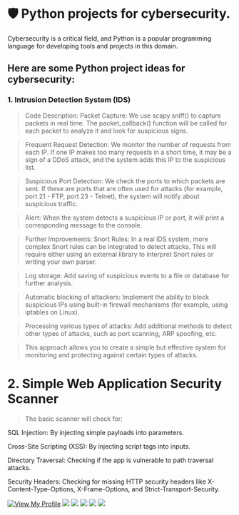 # 🛡️ Python projects for cybersecurity.

Cybersecurity is a critical field, and Python is a popular programming language for developing tools and projects in this domain.

## Here are some Python project ideas for cybersecurity:

###  1. Intrusion Detection System (IDS)

>Code Description:
Packet Capture:
We use scapy.sniff() to capture packets in real time. The packet_callback() function will be called for each packet to analyze it and look for suspicious signs.

>Frequent Request Detection:
We monitor the number of requests from each IP. If one IP makes too many requests in a short time, it may be a sign of a DDoS attack, and the system adds this IP to the suspicious list.

>Suspicious Port Detection:
We check the ports to which packets are sent. If these are ports that are often used for attacks (for example, port 21 - FTP, port 23 - Telnet), the system will notify about suspicious traffic.

>Alert:
When the system detects a suspicious IP or port, it will print a corresponding message to the console.

>Further Improvements:
Snort Rules:
In a real IDS system, more complex Snort rules can be integrated to detect attacks. This will require either using an external library to interpret Snort rules or writing your own parser.

>Log storage:
Add saving of suspicious events to a file or database for further analysis.

>Automatic blocking of attackers:
Implement the ability to block suspicious IPs using built-in firewall mechanisms (for example, using iptables on Linux).

>Processing various types of attacks:
Add additional methods to detect other types of attacks, such as port scanning, ARP spoofing, etc.

>This approach allows you to create a simple but effective system for monitoring and protecting against certain types of attacks.

# 2. Simple Web Application Security Scanner
 

>The basic scanner will check for:

SQL Injection: By injecting simple payloads into parameters.

Cross-Site Scripting (XSS): By injecting script tags into inputs.

Directory Traversal: Checking if the app is vulnerable to path traversal attacks.

Security Headers: Checking for missing HTTP security headers like X-Content-Type-Options, X-Frame-Options, and Strict-Transport-Security.
 

<a href="https://github.com/mscbuild"><img src="https://camo.githubusercontent.com/e9f3798d5901d27fe2097e37c8e91edb808b38b236dbebd836638c12b836ed7b/68747470733a2f2f696d672e736869656c64732e696f2f62616467652f566965772d4d795f50726f66696c652d677265656e3f6c6f676f3d476974487562" alt="View My Profile" data-canonical-src="https://img.shields.io/badge/View-My_Profile-green?logo=GitHub" style="max-width: 100%;"></a>
 ![](https://komarev.com/ghpvc/?username=mscbuild) 
 ![](https://img.shields.io/github/license/mscbuild/cybersecurity_python) 
 ![](https://img.shields.io/github/repo-size/mscbuild/cybersecurity_python)
![](https://img.shields.io/badge/PRs-Welcome-green)
![](https://img.shields.io/badge/code%20style-python-green)
 
